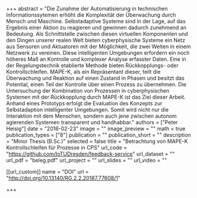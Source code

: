 +++
abstract = "Die Zunahme der Automatisierung in technischen Informationssytemen erhöht die Komplexität der Überwachung durch Mensch und Maschine. Selbstadaptive Systeme sind in der Lage, auf das Ergebnis einer Aktion zu reagieren und gewinnen dadurch zunehmend an Bedeutung. Als Schnittstelle zwischen diesen virtuellen Komponenten und den Dingen unserer realen Welt bieten cyberphysische Systeme ein Netz aus Sensoren und Aktuatoren mit der Möglichkeit, die zwei Welten in einem Netzwerk zu vereinen. Diese intelligenten Umgebungen erfordern ein noch höheres Maß an Kontrolle und komplexer Analyse erfasster Daten. Eine in der Regelungstechnik etablierte Methode bieten Rückkopplungs- oder Kontrollschleifen. MAPE-K, als ein Repräsentant dieser, teilt die Überwachung und Reaktion auf einen Zustand in Phasen und besitzt das Potential, einen Teil der Kontrolle über einen Prozess zu übernehmen. Die Untersuchung der Kombination von Prozessen in cyberphysischen Systemen mit der Rückkopplung durch MAPE-K ist das Ziel dieser Arbeit. Anhand eines Prototyps erfolgt die Evaluation des Konzepts zur Selbstadaption intelligenter Umgebungen. Somit wird nicht nur die Interaktion mit dem Menschen, sondern auch jene zwischen autonom agierenden Systemen transparent und handhabbar."
authors = ["Peter Heisig"]
date = "2016-02-23"
image = ""
image_preview = ""
math = true
publication_types = ["8"]
publication = ""
publication_short = ""
description = "Minor Thesis (B.Sc.)"
selected = false
title = "Betrachtung von MAPE-K Kontrollschleifen für Prozesse in CPS"
url_code = "https://github.com/IoTUDresden/feedback-service"
url_dataset = ""
url_pdf = "beleg.pdf"
url_project = ""
url_slides = ""
url_video = ""

[[url_custom]]
name = "DOI"
url = "http://doi.org/10.13140/RG.2.2.20187.77608/1"

+++
